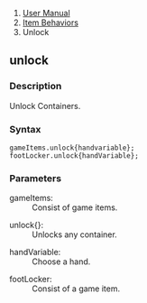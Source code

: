 <ol class="breadcrumb">
  <li><a href="#/docs/contents">User Manual</a></li>
  <li><a href="#/docs/item">Item Behaviors</a></li>
  <li class="active">Unlock</li>
</ol>

## unlock

### Description

Unlock Containers.

### Syntax

	gameItems.unlock{handvariable};
	footLocker.unlock{handVariable};

### Parameters

<dl>
  <dt>gameItems:</dt>
  <dd>Consist of game items.</dd>
</dl>

<dl>
  <dt>unlock{}:</dt>
  <dd>Unlocks any container.</dd>
</dl>

<dl>
  <dt>handVariable:</dt>
  <dd>Choose a hand.</dd>
</dl>

<dl>
  <dt>footLocker:</dt>
  <dd>Consist of a game item.</dd>
</dl>